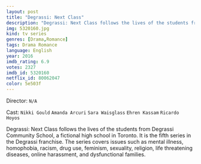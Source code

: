 ```yaml
---
layout: post
title: "Degrassi: Next Class"
description: "Degrassi: Next Class follows the lives of the students from Degrassi Community School, a fictional high school in Toronto. It is the fifth series in the Degrassi franchise. The series covers issues such as mental illness, homophobia, racism, drug use, feminism, sexuality, religion, life threatening diseases, online harassment, and dysfunctional families..."
img: 5320160.jpg
kind: tv series
genres: [Drama,Romance]
tags: Drama Romance 
language: English
year: 2016
imdb_rating: 6.9
votes: 2327
imdb_id: 5320160
netflix_id: 80062047
color: 5e503f
---
```

Director: `N/A`  

Cast: `Nikki Gould` `Amanda Arcuri` `Sara Waisglass` `Ehren Kassam` `Ricardo Hoyos` 

Degrassi: Next Class follows the lives of the students from Degrassi Community School, a fictional high school in Toronto. It is the fifth series in the Degrassi franchise. The series covers issues such as mental illness, homophobia, racism, drug use, feminism, sexuality, religion, life threatening diseases, online harassment, and dysfunctional families.